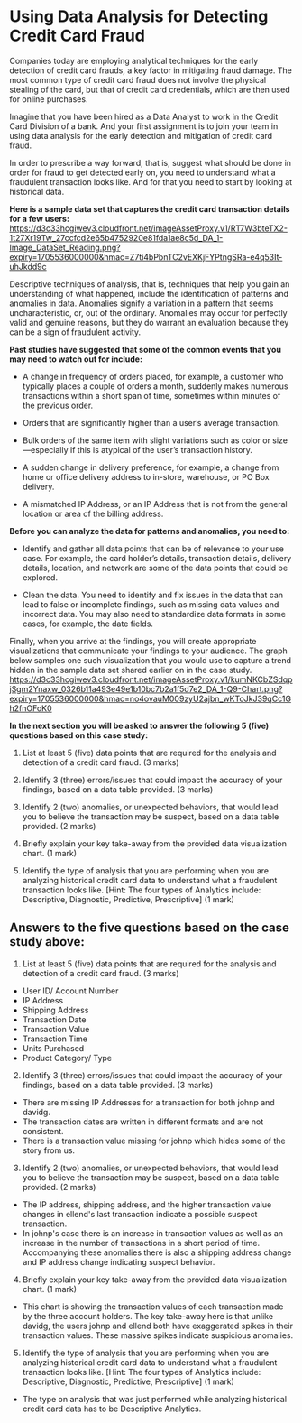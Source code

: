 # Using Data Analysis for Detecting Credit Card Fraud

Companies today are employing analytical techniques for the early detection of credit card frauds, a key factor in mitigating fraud damage. The most common type of credit card fraud does not involve the physical stealing of the card, but that of credit card credentials, which are then used for online purchases.

Imagine that you have been hired as a Data Analyst to work in the Credit Card Division of a bank. And your first assignment is to join your team in using data analysis for the early detection and mitigation of credit card fraud.  

In order to prescribe a way forward, that is, suggest what should be done in order for fraud to get detected early on, you need to understand what a fraudulent transaction looks like. And for that you need to start by looking at historical data. 



**Here is a sample data set that captures the credit card transaction details for a few users:**
https://d3c33hcgiwev3.cloudfront.net/imageAssetProxy.v1/RT7W3bteTX2-1t27Xr19Tw_27ccfcd2e65b4752920e81fda1ae8c5d_DA_1-Image_DataSet_Reading.png?expiry=1705536000000&hmac=Z7ti4bPbnTC2vEXKjFYPtngSRa-e4q53It-uhJkdd9c

Descriptive techniques of analysis, that is, techniques that help you gain an understanding of what happened, include the identification of patterns and anomalies in data. Anomalies signify a variation in a pattern that seems uncharacteristic, or, out of the ordinary. Anomalies may occur for perfectly valid and genuine reasons, but they do warrant an evaluation because they can be a sign of fraudulent activity.  



**Past studies have suggested that some of the common events that you may need to watch out for include:**  

- A change in frequency of orders placed, for example, a customer who typically places a couple of orders a month, suddenly makes numerous transactions within a short span of time, sometimes within minutes of the previous order.

- Orders that are significantly higher than a user’s average transaction.

- Bulk orders of the same item with slight variations such as color or size—especially if this is atypical of the user’s transaction history.

- A sudden change in delivery preference, for example, a change from home or office delivery address to in-store, warehouse, or PO Box delivery.

- A mismatched IP Address, or an IP Address that is not from the general location or area of the billing address.

**Before you can analyze the data for patterns and anomalies, you need to:**

- Identify and gather all data points that can be of relevance to your use case. For example, the card holder’s details, transaction details, delivery details, location, and network are some of the data points that could be explored. 

- Clean the data. You need to identify and fix issues in the data that can lead to false or incomplete findings, such as missing data values and incorrect data. You may also need to standardize data formats in some cases, for example, the date fields. 

Finally, when you arrive at the findings, you will create appropriate visualizations that communicate your findings to your audience. The graph below samples one such visualization that you would use to capture a trend hidden in the sample data set shared earlier on in the case study.
https://d3c33hcgiwev3.cloudfront.net/imageAssetProxy.v1/kumNKCbZSdqpjSgm2Ynaxw_0326b11a493e49e1b10bc7b2a1f5d7e2_DA_1-Q9-Chart.png?expiry=1705536000000&hmac=no4ovauM009zyU2ajbn_wKToJkJ39qCc1Gh2fnOFoK0

**In the next section you will be asked to answer the following 5 (five) questions based on this case study:**

1. List at least 5 (five) data points that are required for the analysis and detection of a credit card fraud. (3 marks)

2. Identify 3 (three) errors/issues that could impact the accuracy of your findings, based on a data table provided. (3 marks)

3. Identify 2 (two) anomalies, or unexpected behaviors, that would lead you to believe the transaction may be suspect, based on a data table provided. (2 marks)

4. Briefly explain your key take-away from the provided data visualization chart. (1 mark)

5. Identify the type of analysis that you are performing when you are analyzing historical credit card data to understand what a fraudulent transaction looks like. [Hint: The four types of Analytics include: Descriptive, Diagnostic, Predictive, Prescriptive] (1 mark)


## Answers to the five questions based on the case study above:

1. List at least 5 (five) data points that are required for the analysis and detection of a credit card fraud. (3 marks)

- User ID/ Account Number
- IP Address
- Shipping Address
- Transaction Date
- Transaction Value
- Transaction Time
- Units Purchased
- Product Category/ Type

2. Identify 3 (three) errors/issues that could impact the accuracy of your findings, based on a data table provided. (3 marks)

- There are missing IP Addresses for a transaction for both johnp and davidg.
- The transaction dates are written in different formats and are not consistent. 
- There is a transaction value missing for johnp which hides some of the story from us. 

3. Identify 2 (two) anomalies, or unexpected behaviors, that would lead you to believe the transaction may be suspect, based on a data table provided. (2 marks)

- The IP address, shipping address, and the higher transaction value changes in ellend's last transaction indicate a possible suspect transaction.
- In johnp's case there is an increase in transaction values as well as an increase in the number of transactions in a short period of time. Accompanying these anomalies there is also a shipping address change and IP address change indicating suspect behavior.

4. Briefly explain your key take-away from the provided data visualization chart. (1 mark)

- This chart is showing the transaction values of each transaction made by the three account holders. The key take-away here is that unlike davidg, the users johnp and ellend both have exaggerated spikes in their transaction values. These massive spikes indicate suspicious anomalies.

5. Identify the type of analysis that you are performing when you are analyzing historical credit card data to understand what a fraudulent transaction looks like. [Hint: The four types of Analytics include: Descriptive, Diagnostic, Predictive, Prescriptive] (1 mark)

- The type on analysis that was just performed while analyzing historical credit card data has to be Descriptive Analytics.

